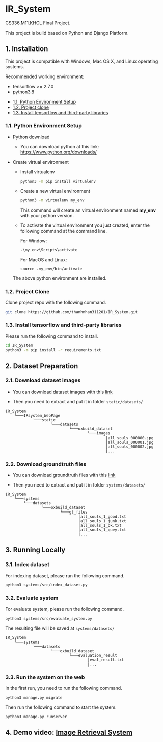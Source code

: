 # IR_System

CS336.M11.KHCL Final Project.

This project is build based on Python and Django Platform.

## 1. Installation
This project is compatible with Windows, Mac OS X, and Linux operating systems.

Recommended working environment:
- tensorflow >= 2.7.0
- python3.8


* [1.1. Python Environment Setup](#1)
* [1.2. Project clone](#2)
* [1.3. Install tensorflow and third-party libraries](#3)

<a name="1"></a>

### 1.1. Python Environment Setup

- Python download

    - You can download python at this link: https://www.python.org/downloads/

- Create virtual environment

    - Install virtualenv
        ```bash
        python3 -m pip install virtualenv
        ```

    - Create a new virtual environment
        ```bash
        python3 -m virtualenv my_env
        ```

        This command will create an virtual environment named **my_env** with your python version.

    - To activate the virtual environment you just created, enter the following command at the command line.
        
        For Window:
        ```shell
        .\my_env\Scripts\activate
        ```

        For MacOS and Linux:
        ```shell
        source .my_env/bin/activate
        ```

    The above python environment are installed.

<a name="2"></a>

### 1.2. Project Clone

Clone project repo with the following command.

```bash
git clone https://github.com/thanhnhan311201/IR_System.git
```

<a name="3"></a>

### 1.3. Install tensorflow and third-party libraries

Please run the following command to install.

```bash
cd IR_System
python3 -m pip install -r requirements.txt
```

## 2. Dataset Preparation


### 2.1. Download dataset images

- You can download dataset images with this [link](https://www.robots.ox.ac.uk/~vgg/data/oxbuildings/oxbuild_images.tgz)

- Then you need to extract and put it in folder ```static/datasets/```

```
IR_System
    └───IRsystem_WebPage
            └───static
                    └───datasets
                            └───oxbuild_dataset
                                    └───images
                                            │all_souls_000000.jpg
                                            │all_souls_000001.jpg
                                            │all_souls_000002.jpg
                                            |...
```

### 2.2. Download groundtruth files

- You can download groundtruth files with this [link](https://www.robots.ox.ac.uk/~vgg/data/oxbuildings/gt_files_170407.tgz)

- Then you need to extract and put it in folder ```systems/datasets/```

```
IR_System
    └───systems
        └───datasets
                └───oxbuild_dataset
                        └───gt_files
                                │all_souls_1_good.txt
                                │all_souls_1_junk.txt
                                │all_souls_1_ok.txt
                                │all_souls_1_quey.txt
                                |...
```

## 3. Running Locally


### 3.1. Index dataset

For indexing dataset, please run the following command.

```bash
python3 systems/src/index_dataset.py
```

### 3.2. Evaluate system

For evaluate system, please run the following command.

```bash
python3 systems/src/evaluate_system.py
```

The resulting file will be saved at ```systems/datasets/```

```
IR_System
    └───systems
            └───datasets
                    └───oxbuild_dataset
                            └───evaluation_result
                                    │eval_result.txt
                                    |...
```

### 3.3. Run the system on the web

In the first run, you need to run the following command.

```bash
python3 manage.py migrate
```

Then run the following command to start the system.

```bash
python3 manage.py runserver
```

## 4. Demo video: [Image Retrieval System](https://youtu.be/HS3a0v89qVE)
